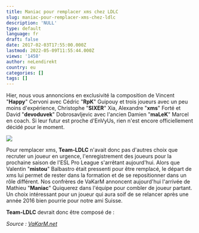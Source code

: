 ```yaml
---
title: Maniac pour remplacer xms chez LDLC
slug: maniac-pour-remplacer-xms-chez-ldlc
description: 'NULL'
type: default
language: fr
draft: false
date: 2017-02-03T17:55:00.000Z
lastmod: 2022-05-09T11:55:44.000Z
views: '1458'
author: neLendirekt
country: eu
categories: []
tags: []
---
```

Hier, nous vous annoncions en exclusivité la composition de Vincent "**Happy**" Cervoni avec Cédric "**RpK**" Guipouy et trois joueurs avec un peu moins d'expérience, Christophe "**SIXER**" Xia, Alexandre "**xms**" Forté et David "**devoduvek**" Dobrosavljevic avec l'ancien Damien "**maLeK**" Marcel en coach. Si leur futur est proche d'EnVyUs, rien n'est encore officiellement décidé pour le moment.

![](/storage/images/5894bf11045b7_600px-maniac-at-global-esports-cup-s1-2jpeg.jpeg)

Pour remplacer xms, **Team-LDLC** n'avait donc pas d'autres choix que recruter un joueur en urgence, l'enregistrement des joueurs pour la prochaine saison de l'ESL Pro League s'arrêtant aujourd'hui. Alors que Valentin "**mistou**" Balbastro était pressenti pour être remplacé, le départ de xms lui permet de rester dans la formation et de se repositionner dans un rôle différent. Nos confrères de VaKarM annoncent aujourd'hui l'arrivée de Mathieu "**Maniac**" Quiquerez dans l'équipe pour combler de joueur partant. Un choix intéressant pour un joueur qui aura soif de se relancer après une année 2016 bien pourrie pour notre ami Suisse.

**Team-LDLC** devrait donc être composé de :

_Source : [VaKarM.net](http://www.vakarm.net/news/read/LDLC-va-recruter-Maniac/8302)_
